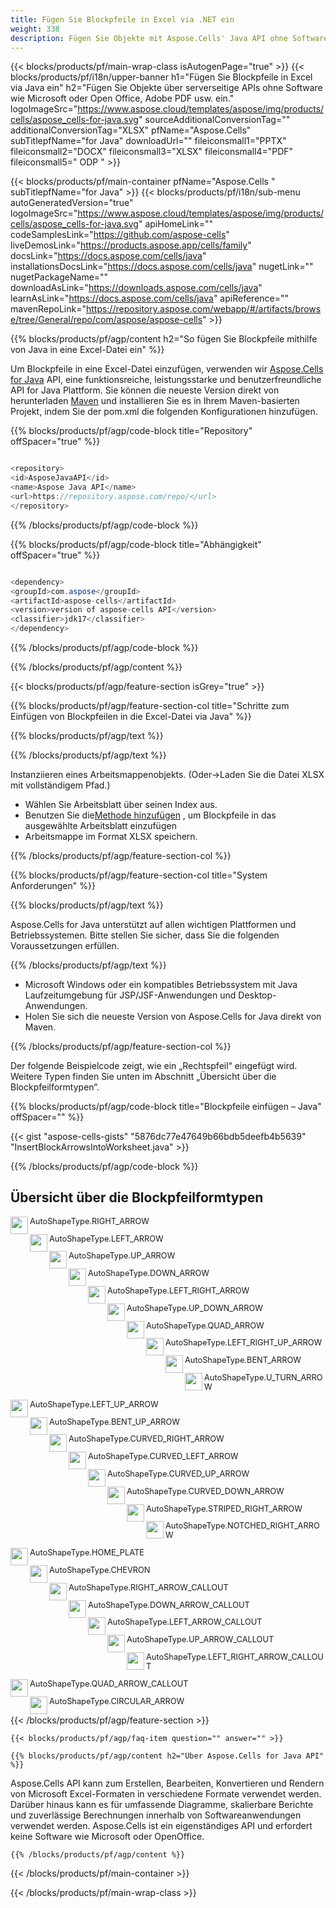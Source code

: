 ```yaml
---
title: Fügen Sie Blockpfeile in Excel via .NET ein
weight: 338
description: Fügen Sie Objekte mit Aspose.Cells' Java API ohne Software wie Microsoft oder Open Office, Adobe PDF usw. ein.
---
```

{{< blocks/products/pf/main-wrap-class isAutogenPage="true" >}}
{{< blocks/products/pf/i18n/upper-banner h1="Fügen Sie Blockpfeile in Excel via Java ein" h2="Fügen Sie Objekte über serverseitige APIs ohne Software wie Microsoft oder Open Office, Adobe PDF usw. ein." logoImageSrc="https://www.aspose.cloud/templates/aspose/img/products/cells/aspose_cells-for-java.svg" sourceAdditionalConversionTag="" additionalConversionTag="XLSX" pfName="Aspose.Cells" subTitlepfName="for Java" downloadUrl="" fileiconsmall1="PPTX" fileiconsmall2="DOCX" fileiconsmall3="XLSX" fileiconsmall4="PDF" fileiconsmall5=" ODP " >}}

{{< blocks/products/pf/main-container pfName="Aspose.Cells " subTitlepfName="for Java" >}}
{{< blocks/products/pf/i18n/sub-menu autoGeneratedVersion="true" logoImageSrc="https://www.aspose.cloud/templates/aspose/img/products/cells/aspose_cells-for-java.svg" apiHomeLink="" codeSamplesLink="https://github.com/aspose-cells" liveDemosLink="https://products.aspose.app/cells/family" docsLink="https://docs.aspose.com/cells/java" installationsDocsLink="https://docs.aspose.com/cells/java" nugetLink="" nugetPackageName="" downloadAsLink="https://downloads.aspose.com/cells/java" learnAsLink="https://docs.aspose.com/cells/java" apiReference="" mavenRepoLink="https://repository.aspose.com/webapp/#/artifacts/browse/tree/General/repo/com/aspose/aspose-cells" >}}

{{% blocks/products/pf/agp/content h2="So fügen Sie Blockpfeile mithilfe von Java in eine Excel-Datei ein" %}}

Um Blockpfeile in eine Excel-Datei einzufügen, verwenden wir
 [Aspose.Cells for Java](https://products.aspose.com/cells/java) 
API, eine funktionsreiche, leistungsstarke und benutzerfreundliche API for Java Plattform. Sie können die neueste Version direkt von herunterladen
 [Maven](https://repository.aspose.com/webapp/#/artifacts/browse/tree/General/repo/com/aspose/aspose-cells) 
 und installieren Sie es in Ihrem Maven-basierten Projekt, indem Sie der pom.xml die folgenden Konfigurationen hinzufügen.

{{% blocks/products/pf/agp/code-block title="Repository" offSpacer="true" %}}

```cs

<repository>
<id>AsposeJavaAPI</id>
<name>Aspose Java API</name>
<url>https://repository.aspose.com/repo/</url>
</repository>

```

{{% /blocks/products/pf/agp/code-block %}}

{{% blocks/products/pf/agp/code-block title="Abhängigkeit" offSpacer="true" %}}

```cs

<dependency>
<groupId>com.aspose</groupId>
<artifactId>aspose-cells</artifactId>
<version>version of aspose-cells API</version>
<classifier>jdk17</classifier>
</dependency>

```

{{% /blocks/products/pf/agp/code-block %}}

{{% /blocks/products/pf/agp/content %}}

{{< blocks/products/pf/agp/feature-section isGrey="true" >}}

{{% blocks/products/pf/agp/feature-section-col title="Schritte zum Einfügen von Blockpfeilen in die Excel-Datei via Java" %}}

{{% blocks/products/pf/agp/text %}}

{{% /blocks/products/pf/agp/text %}}

Instanziieren eines Arbeitsmappenobjekts. (Oder->Laden Sie die Datei XLSX mit vollständigem Pfad.)
+ Wählen Sie Arbeitsblatt über seinen Index aus.
 + Benutzen Sie die[Methode hinzufügen](https://reference.aspose.com/cells/java/com.aspose.cells/shapecollection/#addAutoShape-int-int-int-int-int-int-int-) , um Blockpfeile in das ausgewählte Arbeitsblatt einzufügen
+ Arbeitsmappe im Format XLSX speichern.

{{% /blocks/products/pf/agp/feature-section-col %}}

{{% blocks/products/pf/agp/feature-section-col title="System Anforderungen" %}}

{{% blocks/products/pf/agp/text %}}

 Aspose.Cells for Java unterstützt auf allen wichtigen Plattformen und Betriebssystemen. Bitte stellen Sie sicher, dass Sie die folgenden Voraussetzungen erfüllen.

{{% /blocks/products/pf/agp/text %}}

- Microsoft Windows oder ein kompatibles Betriebssystem mit Java Laufzeitumgebung für JSP/JSF-Anwendungen und Desktop-Anwendungen.
- Holen Sie sich die neueste Version von Aspose.Cells for Java direkt von Maven.

{{% /blocks/products/pf/agp/feature-section-col %}}

Der folgende Beispielcode zeigt, wie ein „Rechtspfeil“ eingefügt wird. Weitere Typen finden Sie unten im Abschnitt „Übersicht über die Blockpfeilformtypen“.

{{% blocks/products/pf/agp/code-block title="Blockpfeile einfügen – Java" offSpacer="" %}}

{{< gist "aspose-cells-gists" "5876dc77e47649b66bdb5deefb4b5639" "InsertBlockArrowsIntoWorksheet.java" >}}

{{% /blocks/products/pf/agp/code-block %}}

<div class="container-fluid features-section bg-gray">
 <a class="anchor" id="features" name="features">
 </a>
 <div class="row">
  <div class="container">
   <h2 class="pr-ft">
 Übersicht über die Blockpfeilformtypen
   </h2>
   <div class="col-lg-4">
    <!--em class="fa fa-chrome ico-blue fa-2x col-lg-2">
    </em-->
    <img src="/cells/net/shapes/insert-block-arrows-to-excel/arrow_right.png" align="left" width="28" height="28">
    <p class="col-lg-10" style="font-size:0.8rem !important;">
 AutoShapeType.RIGHT_ARROW
    </p>
   </div>
   <div class="col-lg-4">
    <img src="/cells/net/shapes/insert-block-arrows-to-excel/arrow_left.png" align="left" width="28" height="28">
    <p class="col-lg-10" style="font-size:0.8rem !important;">
 AutoShapeType.LEFT_ARROW
    </p>
   </div>
   <div class="col-lg-4">
    <img src="/cells/net/shapes/insert-block-arrows-to-excel/arrow_up.png" align="left" width="28" height="28">
    <p class="col-lg-10" style="font-size:0.8rem !important;">
 AutoShapeType.UP_ARROW
    </p>
   </div>
   <div class="col-lg-4">
    <img src="/cells/net/shapes/insert-block-arrows-to-excel/arrow_down.png" align="left" width="28" height="28">
    <p class="col-lg-10" style="font-size:0.8rem !important;">
 AutoShapeType.DOWN_ARROW
    </p>
   </div>
   <div class="col-lg-4">
    <img src="/cells/net/shapes/insert-block-arrows-to-excel/arrow_left_right.png" align="left" width="28" height="28">
    <p class="col-lg-10" style="font-size:0.8rem !important;">
 AutoShapeType.LEFT_RIGHT_ARROW
    </p>
   </div>
   <div class="col-lg-4">
    <img src="/cells/net/shapes/insert-block-arrows-to-excel/arrow_up_down.png" align="left" width="28" height="28">
    <p class="col-lg-10" style="font-size:0.8rem !important;">
 AutoShapeType.UP_DOWN_ARROW
    </p>
   </div>
   <div class="col-lg-4">
    <img src="/cells/net/shapes/insert-block-arrows-to-excel/arrow_quad.png" align="left" width="28" height="28">
    <p class="col-lg-10" style="font-size:0.8rem !important;">
 AutoShapeType.QUAD_ARROW
    </p>
   </div>
   <div class="col-lg-4">
    <img src="/cells/net/shapes/insert-block-arrows-to-excel/arrow_left_right_up.png" align="left" width="28" height="28">
    <p class="col-lg-10" style="font-size:0.8rem !important;">
 AutoShapeType.LEFT_RIGHT_UP_ARROW
    </p>
   </div>
   <div class="col-lg-4">
    <img src="/cells/net/shapes/insert-block-arrows-to-excel/arrow_bent.png" align="left" width="28" height="28">
    <p class="col-lg-10" style="font-size:0.8rem !important;">
 AutoShapeType.BENT_ARROW
    </p>
   </div>
   <div class="col-lg-4">
    <img src="/cells/net/shapes/insert-block-arrows-to-excel/arrow_uturn.png" align="left" width="28" height="28">
    <p class="col-lg-10" style="font-size:0.8rem !important;">
 AutoShapeType.U_TURN_ARROW
    </p>
   </div>
   <div class="col-lg-4">
    <img src="/cells/net/shapes/insert-block-arrows-to-excel/arrow_left_up.png" align="left" width="28" height="28">
    <p class="col-lg-10" style="font-size:0.8rem !important;">
 AutoShapeType.LEFT_UP_ARROW
    </p>
   </div>
   <div class="col-lg-4">
    <img src="/cells/net/shapes/insert-block-arrows-to-excel/arrow_bent_up.png" align="left" width="28" height="28">
    <p class="col-lg-10" style="font-size:0.8rem !important;">
 AutoShapeType.BENT_UP_ARROW
    </p>
   </div>
   <div class="col-lg-4">
    <img src="/cells/net/shapes/insert-block-arrows-to-excel/arrow_curved_right.png" align="left" width="28" height="28">
    <p class="col-lg-10" style="font-size:0.8rem !important;">
 AutoShapeType.CURVED_RIGHT_ARROW
    </p>
   </div>
   <div class="col-lg-4">
    <img src="/cells/net/shapes/insert-block-arrows-to-excel/arrow_curved_left.png" align="left" width="28" height="28">
    <p class="col-lg-10" style="font-size:0.8rem !important;">
AutoShapeType.CURVED_LEFT_ARROW
    </p>
   </div>
   <div class="col-lg-4">
    <img src="/cells/net/shapes/insert-block-arrows-to-excel/arrow_curved_up.png" align="left" width="28" height="28">
    <p class="col-lg-10" style="font-size:0.8rem !important;">
 AutoShapeType.CURVED_UP_ARROW
    </p>
   </div>
   <div class="col-lg-4">
    <img src="/cells/net/shapes/insert-block-arrows-to-excel/arrow_curved_down.png" align="left" width="28" height="28">
    <p class="col-lg-10" style="font-size:0.8rem !important;">
 AutoShapeType.CURVED_DOWN_ARROW
    </p>
   </div>
   <div class="col-lg-4">
    <img src="/cells/net/shapes/insert-block-arrows-to-excel/arrow_striped_right.png" align="left" width="28" height="28">
    <p class="col-lg-10" style="font-size:0.8rem !important;">
 AutoShapeType.STRIPED_RIGHT_ARROW
    </p>
   </div>
   <div class="col-lg-4">
    <img src="/cells/net/shapes/insert-block-arrows-to-excel/arrow_notched_right.png" align="left" width="28" height="28">
    <p class="col-lg-10" style="font-size:0.8rem !important;">
 AutoShapeType.NOTCHED_RIGHT_ARROW
    </p>
   </div>
   <div class="col-lg-4">
    <img src="/cells/net/shapes/insert-block-arrows-to-excel/arrow_home_plate.png" align="left" width="28" height="28">
    <p class="col-lg-10" style="font-size:0.8rem !important;">
 AutoShapeType.HOME_PLATE
    </p>
   </div>
   <div class="col-lg-4">
    <img src="/cells/net/shapes/insert-block-arrows-to-excel/arrow_chevron.png" align="left" width="28" height="28">
    <p class="col-lg-10" style="font-size:0.8rem !important;">
 AutoShapeType.CHEVRON
    </p>
   </div>
   <div class="col-lg-4">
    <img src="/cells/net/shapes/insert-block-arrows-to-excel/arrow_right_callout.png" align="left" width="28" height="28">
    <p class="col-lg-10" style="font-size:0.8rem !important;">
 AutoShapeType.RIGHT_ARROW_CALLOUT
    </p>
   </div>
   <div class="col-lg-4">
    <img src="/cells/net/shapes/insert-block-arrows-to-excel/arrow_down_callout.png" align="left" width="28" height="28">
    <p class="col-lg-10" style="font-size:0.8rem !important;">
 AutoShapeType.DOWN_ARROW_CALLOUT
    </p>
   </div>
   <div class="col-lg-4">
    <img src="/cells/net/shapes/insert-block-arrows-to-excel/arrow_left_callout.png" align="left" width="28" height="28">
    <p class="col-lg-10" style="font-size:0.8rem !important;">
 AutoShapeType.LEFT_ARROW_CALLOUT
    </p>
   </div>
   <div class="col-lg-4">
    <img src="/cells/net/shapes/insert-block-arrows-to-excel/arrow_up_callout.png" align="left" width="28" height="28">
    <p class="col-lg-10" style="font-size:0.8rem !important;">
 AutoShapeType.UP_ARROW_CALLOUT
    </p>
   </div>
   <div class="col-lg-4">
    <img src="/cells/net/shapes/insert-block-arrows-to-excel/arrow_left_right_callout.png" align="left" width="28" height="28">
    <p class="col-lg-10" style="font-size:0.8rem !important;">
 AutoShapeType.LEFT_RIGHT_ARROW_CALLOUT
    </p>
   </div>
   <div class="col-lg-4">
    <img src="/cells/net/shapes/insert-block-arrows-to-excel/arrow_quad_callout.png" align="left" width="28" height="28">
    <p class="col-lg-10" style="font-size:0.8rem !important;">
 AutoShapeType.QUAD_ARROW_CALLOUT
    </p>
   </div>
   <div class="col-lg-4">
    <img src="/cells/net/shapes/insert-block-arrows-to-excel/arrow_circular.png" align="left" width="28" height="28">
    <p class="col-lg-10" style="font-size:0.8rem !important;">
 AutoShapeType.CIRCULAR_ARROW
    </p>
   </div>
  </div>
 </div>
</div>

{{< /blocks/products/pf/agp/feature-section >}}

    {{< blocks/products/pf/agp/faq-item question="" answer="" >}}
 

<!-- aboutfile Starts -->

    {{% blocks/products/pf/agp/content h2="Über Aspose.Cells for Java API" %}}

 Aspose.Cells API kann zum Erstellen, Bearbeiten, Konvertieren und Rendern von Microsoft Excel-Formaten in verschiedene Formate verwendet werden. Darüber hinaus kann es für umfassende Diagramme, skalierbare Berichte und zuverlässige Berechnungen innerhalb von Softwareanwendungen verwendet werden. Aspose.Cells ist ein eigenständiges API und erfordert keine Software wie Microsoft oder OpenOffice.


    {{% /blocks/products/pf/agp/content %}}

    
<!--
    {{< blocks/products/pf/agp/about-file-section >}}

        {{< blocks/products/pf/agp/demobox sectionTitle="Watermark XLSM via Online App" sectionDescription="Add watermark to XLSM documents by visiting our [Live Demos website](https://products.aspose.app/cells/watermark). The live demo has the following benefits" >}}
            {{< blocks/products/pf/agp/democard icon="fa-cogs" text=" No need to download or setup anything" >}}
            {{< blocks/products/pf/agp/democard icon="fa-edit" text=" No need to write any code" >}}
            {{< blocks/products/pf/agp/democard icon="fa-file-text" text="Just upload your XLSM file, set your watermark and hit \"Add\" button" >}}
            {{< blocks/products/pf/agp/democard icon="fa-download" text=" Instantly get the download link for the resultant file" >}}

        {{< blocks/products/pf/agp/about-file-text fileFormat="XLSM" readMoreLink="https://docs.fileformat.com/spreadsheet/xlsm/" >}}
Files with XLSM extension is a type of Spreadsheet files that support Macros. From application point of view, a Macro is set of instructions that are used for automating processes. A macro is used to record the steps that are performed repeatedly and facilitates performing the actions by running the macro again. Macros are programmed with Microsoft's Visual Basic for Applications (VBA) from within the Excel Workbook using the Visual Basic Editor and can be run/debug directly from there.

        {{< /blocks/products/pf/agp/about-file-text >}}

    {{< /blocks/products/pf/agp/about-file-section >}}
    -->

{{< /blocks/products/pf/main-container >}}
    
{{< /blocks/products/pf/main-wrap-class >}}


